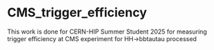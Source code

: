 # CMS_trigger_efficiency
This work is done for CERN-HIP Summer Student 2025 for measuring trigger efficiency at CMS experiment for HH->bbtautau processed
